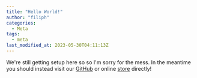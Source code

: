 ```yaml
---
title: "Hello World!"
author: "filiph"
categories:
  - Meta
tags:
  - meta
last_modified_at: 2023-05-30T04:11:13Z
---
```


We're still getting setup here so so I'm sorry for the mess.
In the meantime you should instead visit our [GitHub](https://github.com/sweet-side-of-sweden/) or online [store](https://www.sweetsideofsweden.com) directly!
